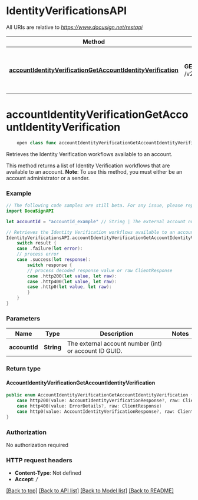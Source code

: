 # IdentityVerificationsAPI

All URIs are relative to *https://www.docusign.net/restapi*

Method | HTTP request | Description
------------- | ------------- | -------------
[**accountIdentityVerificationGetAccountIdentityVerification**](IdentityVerificationsAPI.md#accountidentityverificationgetaccountidentityverification) | **GET** /v2.1/accounts/{accountId}/identity_verification | Retrieves the Identity Verification workflows available to an account.


# **accountIdentityVerificationGetAccountIdentityVerification**
```swift
    open class func accountIdentityVerificationGetAccountIdentityVerification(accountId: String, headers: HTTPHeaders = DocuSignAPI.customHeaders, beforeSend: (inout ClientRequest) throws -> () = { _ in }) -> EventLoopFuture<AccountIdentityVerificationGetAccountIdentityVerification>
```

Retrieves the Identity Verification workflows available to an account.

This method returns a list of Identity Verification workflows that are available to an account.  **Note**: To use this method, you must either be an account administrator or a sender.

### Example 
```swift
// The following code samples are still beta. For any issue, please report via http://github.com/OpenAPITools/openapi-generator/issues/new
import DocuSignAPI

let accountId = "accountId_example" // String | The external account number (int) or account ID GUID.

// Retrieves the Identity Verification workflows available to an account.
IdentityVerificationsAPI.accountIdentityVerificationGetAccountIdentityVerification(accountId: accountId).whenComplete { result in
    switch result {
    case .failure(let error):
    // process error
    case .success(let response):
        switch response {
        // process decoded response value or raw ClientResponse
        case .http200(let value, let raw):
        case .http400(let value, let raw):
        case .http0(let value, let raw):
        }
    }
}
```

### Parameters

Name | Type | Description  | Notes
------------- | ------------- | ------------- | -------------
 **accountId** | **String** | The external account number (int) or account ID GUID. | 

### Return type

#### AccountIdentityVerificationGetAccountIdentityVerification

```swift
public enum AccountIdentityVerificationGetAccountIdentityVerification {
    case http200(value: AccountIdentityVerificationResponse?, raw: ClientResponse)
    case http400(value: ErrorDetails?, raw: ClientResponse)
    case http0(value: AccountIdentityVerificationResponse?, raw: ClientResponse)
}
```

### Authorization

No authorization required

### HTTP request headers

 - **Content-Type**: Not defined
 - **Accept**: */*

[[Back to top]](#) [[Back to API list]](../README.md#documentation-for-api-endpoints) [[Back to Model list]](../README.md#documentation-for-models) [[Back to README]](../README.md)

